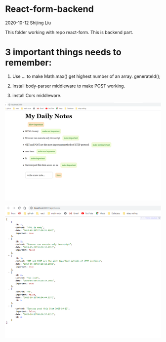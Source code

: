 # React-form-backend

2020-10-12 Shijing Liu

This folder working with repo react-form. This is backend part.

# 3 important things needs to remember:

1. Use ... to make Math.max() get highest number of an array. generateId();

2. Install body-parser middleware to make POST working.

3. install Cors middleware.

![](2020-10-12-20-00-21.png)

![](2020-10-12-20-00-59.png)
